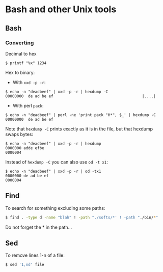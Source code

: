 # Bash and other Unix tools

## Bash

### Converting

Decimal to hex
```
$ printf "%x" 1234
```

Hex to binary:

- With `xxd -p -r`:
```
$ echo -n "deadbeef" | xxd -p -r | hexdump -C
00000000  de ad be ef                                       |....|
```

- With perl `pack`:
```
$ echo -n "deadbeef" | perl -ne 'print pack "H*", $_' | hexdump -C
00000000  de ad be ef   
```

Note that `hexdump -C` prints exactly as it is in the file, but that hexdump swaps bytes:
```
$ echo -n "deadbeef" | xxd -p -r | hexdump
0000000 adde efbe                              
0000004
```

Instead of `hexdump -C` you can also use `od -t x1`:
```
$ echo -n "deadbeef" | xxd -p -r | od -tx1
0000000 de ad be ef
0000004
```




## Find

To search for something excluding some paths:

```bash
$ find . -type d -name "blah" ! -path "./softs/*' ! -path "./bin/*"
```

Do not forget the * in the path...

## Sed

To remove lines 1-n of a file:
```bash
$ sed '1,nd' file
```




